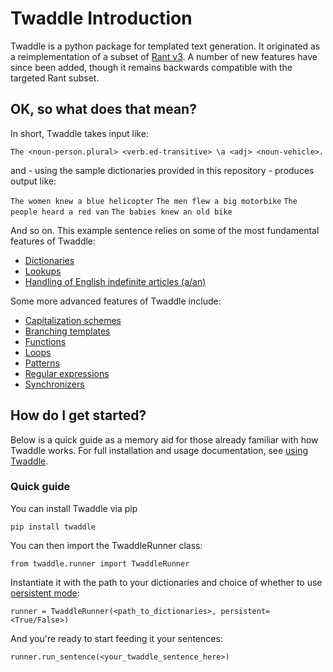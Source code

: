 # Twaddle Introduction

Twaddle is a python package for templated text generation.  It originated
as a reimplementation of a subset of [Rant v3](https://github.com/TheBerkin/rant3).
A number of new features have since been added, though it remains 
backwards compatible with the targeted Rant subset.


## OK, so what does that mean?

In short, Twaddle takes input like:

`The <noun-person.plural> <verb.ed-transitive> \a <adj> <noun-vehicle>.`

and - using the sample dictionaries provided in this repository - produces
output like:

`The women knew a blue helicopter`
`The men flew a big motorbike`
`The people heard a red van`
`The babies knew an old bike`

And so on. This example sentence relies on some of the most fundamental
features of Twaddle:

- [Dictionaries](dictionaries.md)
- [Lookups](lookups.md)
- [Handling of English indefinite articles (a/an)](indefinite_articles.md)

Some more advanced features of Twaddle include:

- [Capitalization schemes](capitalization.md)
- [Branching templates](branching.md)
- [Functions](functions.md)
- [Loops](loops.md)
- [Patterns](patterns.md)
- [Regular expressions](regex.md)
- [Synchronizers](synchronizers.md)

## How do I get started?

Below is a quick guide as a memory aid for those already familiar with 
how Twaddle works.  For full installation and usage documentation, see 
[using Twaddle](using.md).

### Quick guide

You can install Twaddle via pip

`pip install twaddle`

You can then import the TwaddleRunner class:

`from twaddle.runner import TwaddleRunner`

Instantiate it with the path to your dictionaries and choice of 
whether to use [oersistent mode](persistent.md):

`runner = TwaddleRunner(<path_to_dictionaries>, persistent=<True/False>)`

And you're ready to start feeding it your sentences:

`runner.run_sentence(<your_twaddle_sentence_here>)`
